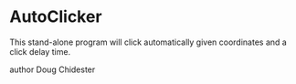 AutoClicker
===========
This stand-alone program will click automatically given coordinates and a click delay time.

author Doug Chidester
